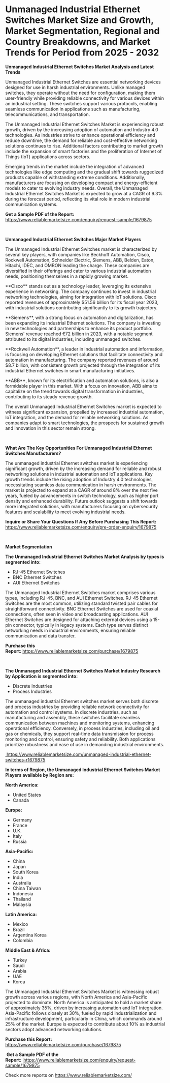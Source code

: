 <p><h1>Unmanaged Industrial Ethernet Switches Market Size and Growth, Market Segmentation, Regional and Country Breakdowns, and Market Trends for Period from 2025 -  2032</h1></p><p><strong>Unmanaged Industrial Ethernet Switches Market Analysis and Latest Trends</strong></p>
<p><p>Unmanaged Industrial Ethernet Switches are essential networking devices designed for use in harsh industrial environments. Unlike managed switches, they operate without the need for configuration, making them user-friendly while providing reliable connectivity for various devices within an industrial setting. These switches support various protocols, enabling seamless communication in applications such as manufacturing, telecommunications, and transportation.</p><p>The Unmanaged Industrial Ethernet Switches Market is experiencing robust growth, driven by the increasing adoption of automation and Industry 4.0 technologies. As industries strive to enhance operational efficiency and reduce downtime, the demand for reliable and cost-effective networking solutions continues to rise. Additional factors contributing to market growth include the expansion of smart factories and the proliferation of Internet of Things (IoT) applications across sectors.</p><p>Emerging trends in the market include the integration of advanced technologies like edge computing and the gradual shift towards ruggedized products capable of withstanding extreme conditions. Additionally, manufacturers are focusing on developing compact and energy-efficient models to cater to evolving industry needs. Overall, the Unmanaged Industrial Ethernet Switches Market is expected to grow at a CAGR of 9.3% during the forecast period, reflecting its vital role in modern industrial communication systems.</p></p>
<p><strong>Get a Sample PDF of the Report:&nbsp;</strong> <a href="https://www.reliablemarketsize.com/enquiry/request-sample/1679875?utm_campaign=1879&utm_medium=2&utm_source=Github&utm_content=ia&utm_term=20022025&utm_id=unmanaged-industrial-ethernet-switches">https://www.reliablemarketsize.com/enquiry/request-sample/1679875</a></p>
<p>&nbsp;</p>
<p><strong>Unmanaged Industrial Ethernet Switches Major Market Players</strong></p>
<p><p>The Unmanaged Industrial Ethernet Switches market is characterized by several key players, with companies like Beckhoff Automation, Cisco, Rockwell Automation, Schneider Electric, Siemens, ABB, Belden, Eaton, Hitachi, IDEC, and OMRON leading the charge. These companies are diversified in their offerings and cater to various industrial automation needs, positioning themselves in a rapidly growing market.</p><p>**Cisco** stands out as a technology leader, leveraging its extensive experience in networking. The company continues to invest in industrial networking technologies, aiming for integration with IoT solutions. Cisco reported revenues of approximately $51.56 billion for its fiscal year 2023, with industrial solutions contributing significantly to its growth trajectory.</p><p>**Siemens**, with a strong focus on automation and digitalization, has been expanding its industrial Ethernet solutions. The company is investing in new technologies and partnerships to enhance its product portfolio. Siemens’ revenue reached €72 billion in 2023, with a notable segment attributed to its digital industries, including unmanaged switches.</p><p>**Rockwell Automation**, a leader in industrial automation and information, is focusing on developing Ethernet solutions that facilitate connectivity and automation in manufacturing. The company reported revenues of around $8.7 billion, with consistent growth projected through the integration of its industrial Ethernet switches in smart manufacturing initiatives.</p><p>**ABB**, known for its electrification and automation solutions, is also a formidable player in this market. With a focus on innovation, ABB aims to capitalize on the trend towards digital transformation in industries, contributing to its steady revenue growth.</p><p>The overall Unmanaged Industrial Ethernet Switches market is expected to witness significant expansion, propelled by increased industrial automation, IoT integration, and the demand for reliable networking solutions. As companies adapt to smart technologies, the prospects for sustained growth and innovation in this sector remain strong.</p></p>
<p>&nbsp;</p>
<p><strong>What Are The Key Opportunities For Unmanaged Industrial Ethernet Switches Manufacturers?</strong></p>
<p><p>The unmanaged industrial Ethernet switches market is experiencing significant growth, driven by the increasing demand for reliable and robust networking solutions in industrial automation and IoT applications. Key growth trends include the rising adoption of Industry 4.0 technologies, necessitating seamless data communication in harsh environments. The market is projected to expand at a CAGR of around 8% over the next five years, fueled by advancements in switch technology, such as higher port density and enhanced durability. Future outlook suggests a shift towards more integrated solutions, with manufacturers focusing on cybersecurity features and scalability to meet evolving industrial needs.</p></p>
<p><strong>Inquire or Share Your Questions If Any Before Purchasing This Report:</strong> <a href="https://www.reliablemarketsize.com/enquiry/pre-order-enquiry/1679875?utm_campaign=1879&utm_medium=2&utm_source=Github&utm_content=ia&utm_term=20022025&utm_id=unmanaged-industrial-ethernet-switches">https://www.reliablemarketsize.com/enquiry/pre-order-enquiry/1679875</a></p>
<p>&nbsp;</p>
<p><strong>Market Segmentation</strong></p>
<p><strong>The Unmanaged Industrial Ethernet Switches Market Analysis by types is segmented into:</strong></p>
<p><ul><li>RJ-45 Ethernet Switches</li><li>BNC Ethernet Switches</li><li>AUI Ethernet Switches</li></ul></p>
<p><p>The Unmanaged Industrial Ethernet Switches market comprises various types, including RJ-45, BNC, and AUI Ethernet Switches. RJ-45 Ethernet Switches are the most common, utilizing standard twisted pair cables for straightforward connectivity. BNC Ethernet Switches are used for coaxial connections, often seen in video and broadcasting applications. AUI Ethernet Switches are designed for attaching external devices using a 15-pin connector, typically in legacy systems. Each type serves distinct networking needs in industrial environments, ensuring reliable communication and data transfer.</p></p>
<p><strong>Purchase this Report:&nbsp;</strong><a href="https://www.reliablemarketsize.com/purchase/1679875?utm_campaign=1879&utm_medium=2&utm_source=Github&utm_content=ia&utm_term=20022025&utm_id=unmanaged-industrial-ethernet-switches">https://www.reliablemarketsize.com/purchase/1679875</a></p>
<p>&nbsp;</p>
<p><strong>The Unmanaged Industrial Ethernet Switches Market Industry Research by Application is segmented into:</strong></p>
<p><ul><li>Discrete Industries</li><li>Process Industries</li></ul></p>
<p><p>The unmanaged industrial Ethernet switches market serves both discrete and process industries by providing reliable network connectivity for automation and control systems. In discrete industries, such as manufacturing and assembly, these switches facilitate seamless communication between machines and monitoring systems, enhancing operational efficiency. Conversely, in process industries, including oil and gas or chemicals, they support real-time data transmission for process monitoring and control, ensuring safety and reliability. Both applications prioritize robustness and ease of use in demanding industrial environments.</p></p>
<p><a href="https://www.reliablemarketsize.com/unmanaged-industrial-ethernet-switches-r1679875?utm_campaign=1879&utm_medium=2&utm_source=Github&utm_content=ia&utm_term=20022025&utm_id=unmanaged-industrial-ethernet-switches">&nbsp;https://www.reliablemarketsize.com/unmanaged-industrial-ethernet-switches-r1679875</a></p>
<p><strong>In terms of Region, the Unmanaged Industrial Ethernet Switches Market Players available by Region are:</strong></p>
<p>
    <p> <strong> North America: </strong>
        <ul>
            <li>United States</li>
            <li>Canada</li>
        </ul>
        </p> 
    <p> <strong> Europe: </strong>
        <ul>
            <li>Germany</li>
            <li>France</li>
            <li>U.K.</li>
            <li>Italy</li>
            <li>Russia</li>
        </ul>
        </p> 
    <p> <strong> Asia-Pacific: </strong>
        <ul>
            <li>China</li>
            <li>Japan</li>
            <li>South Korea</li>
            <li>India</li>
            <li>Australia</li>
            <li>China Taiwan</li>
            <li>Indonesia</li>
            <li>Thailand</li>
            <li>Malaysia</li>
        </ul>
        </p> 
    <p> <strong> Latin America: </strong>
        <ul>
            <li>Mexico</li>
            <li>Brazil</li>
            <li>Argentina Korea</li>
            <li>Colombia</li>
        </ul>
        </p> 
    <p> <strong> Middle East & Africa: </strong>
        <ul>
            <li>Turkey</li>
            <li>Saudi</li>
            <li>Arabia</li>
            <li>UAE</li>
            <li>Korea</li>
        </ul>
    </p>
    </p>
<p><p>The Unmanaged Industrial Ethernet Switches Market is witnessing robust growth across various regions, with North America and Asia-Pacific projected to dominate. North America is anticipated to hold a market share of approximately 35%, driven by increasing automation and IoT integration. Asia-Pacific follows closely at 30%, fueled by rapid industrialization and infrastructure development, particularly in China, which commands around 25% of the market. Europe is expected to contribute about 10% as industrial sectors adopt advanced networking solutions.</p></p>
<p><strong>Purchase this Report: </strong><a href="https://www.reliablemarketsize.com/purchase/1679875?utm_campaign=1879&utm_medium=2&utm_source=Github&utm_content=ia&utm_term=20022025&utm_id=unmanaged-industrial-ethernet-switches">https://www.reliablemarketsize.com/purchase/1679875</a></p>
<p>&nbsp;<strong>Get a Sample PDF of the Report:&nbsp;&nbsp;</strong><a href="https://www.reliablemarketsize.com/enquiry/request-sample/1679875?utm_campaign=1879&utm_medium=2&utm_source=Github&utm_content=ia&utm_term=20022025&utm_id=unmanaged-industrial-ethernet-switches">https://www.reliablemarketsize.com/enquiry/request-sample/1679875</a></p>
<p><strong></strong></p>
<p>Check more reports on <a href="https://www.reliablemarketsize.com/?utm_campaign=1879&utm_medium=2&utm_source=Github&utm_content=ia&utm_term=20022025&utm_id=unmanaged-industrial-ethernet-switches">https://www.reliablemarketsize.com/</a></p>